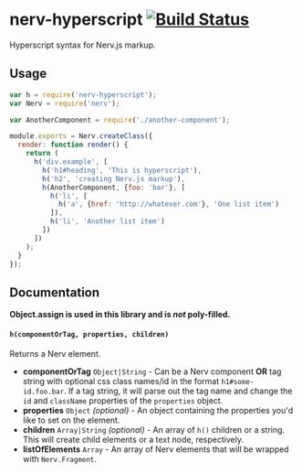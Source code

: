 # nerv-hyperscript [![Build Status](https://travis-ci.org/mlmorg/nerv-hyperscript.svg?branch=master)](https://travis-ci.org/mlmorg/nerv-hyperscript)

Hyperscript syntax for Nerv.js markup.

## Usage

```js
var h = require('nerv-hyperscript');
var Nerv = require('nerv');

var AnotherComponent = require('./another-component');

module.exports = Nerv.createClass({
  render: function render() {
    return (
      h('div.example', [
        h('h1#heading', 'This is hyperscript'),
        h('h2', 'creating Nerv.js markup'),
        h(AnotherComponent, {foo: 'bar'}, [
          h('li', [
            h('a', {href: 'http://whatever.com'}, 'One list item')
          ]),
          h('li', 'Another list item')
        ])
      ])
    );
  }
});
```

## Documentation

**Object.assign is used in this library and is *not* poly-filled.**

#### `h(componentOrTag, properties, children)`

Returns a Nerv element.

- **componentOrTag** `Object|String` - Can be a Nerv component **OR** tag
string with optional css class names/id in the format `h1#some-id.foo.bar`.
If a tag string, it will parse out the tag name and change the `id` and
`className` properties of the `properties` object.
- **properties** `Object` *(optional)* - An object containing the properties
you'd like to set on the element.
- **children** `Array|String` *(optional)* - An array of `h()` children or
a string. This will create child elements or a text node, respectively.
- **listOfElements** `Array` - An array of Nerv elements that will be wrapped with `Nerv.Fragment`.
